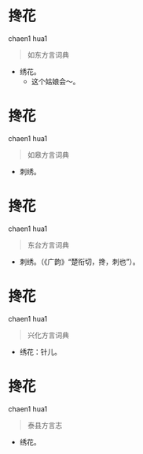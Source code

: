 # 搀花
chaen1 hua1
> 如东方言词典
- 绣花。
  - 这个姑娘会～。

# 搀花
chaen1 hua1
> 如皋方言词典
- 刺绣。

# 搀花
chaen1 hua1
> 东台方言词典
- 刺绣。（《广韵》“楚衔切，搀，刺也”）。

# 搀花
chaen1 hua1
> 兴化方言词典
- 绣花：针儿。

# 搀花
chaen1 hua1
> 泰县方言志
- 绣花。
